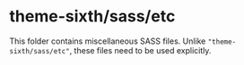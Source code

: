 # theme-sixth/sass/etc

This folder contains miscellaneous SASS files. Unlike `"theme-sixth/sass/etc"`, these files
need to be used explicitly.
